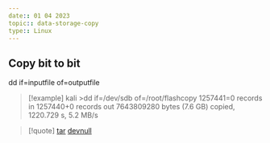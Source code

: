 ```yaml
---
date:: 01 04 2023
topic:: data-storage-copy
type:: Linux
---
```

## Copy bit to bit 
dd if=inputfile of=outputfile
>[!example]
>kali >dd if=/dev/sdb of=/root/flashcopy
1257441=0 records in
1257440+0 records out
7643809280 bytes (7.6 GB) copied, 1220.729 s, 5.2 MB/s

>[!quote] [tar](/obisdian_ntoes/notes_obsidian/Linux/tar.md) [devnull](/obisdian_ntoes/scriptss/devnull.md)